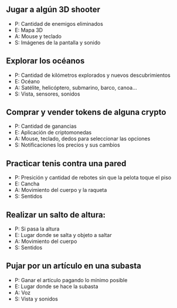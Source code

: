 ## Jugar a algún 3D shooter
- P: Cantidad de enemigos eliminados
- E: Mapa 3D
- A: Mouse y teclado
- S: Imágenes de la pantalla y sonido

## Explorar los océanos
- P: Cantidad de kilómetros explorados y nuevos descubrimientos
- E: Océano
- A: Satélite, helicóptero, submarino, barco, canoa...
- S: Vista, sensores, sonidos

## Comprar y vender tokens de alguna crypto
- P: Cantidad de ganancias
- E: Aplicación de criptomonedas
- A: Mouse, teclado, dedos para seleccionar las opciones
- S: Notificaciones  los precios y sus cambios

## Practicar tenis contra una pared
- P: Presición y cantidad de rebotes sin que la pelota toque el piso
- E: Cancha
- A: Movimiento del cuerpo y la raqueta
- S: Sentidos

## Realizar un salto de altura:
- P: Si pasa la altura
- E: Lugar donde se salta y objeto a saltar
- A: Movimiento del cuerpo
- S: Sentidos

## Pujar por un artículo en una subasta
- P: Ganar el artículo pagando lo mínimo posible
- E: Lugar donde se hace la subasta
- A: Voz
- S: Vista y sonidos